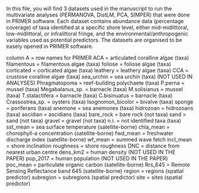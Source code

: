 In this file, you will find 3 datasets used in the manuscript to run the multivariate analyses (PERMANOVA, DistLM, PCA, SIMPER) that were done in PRIMER software. Each dataset contains abundance data (percentage coverage) of taxa identified at a specific  shore level, either mid-midlittoral, low-midlittoral, or infralittoral fringe, and the environmental/anthropogenic variables used as potential predictors.
The datasets are organised to be easely opened in PRIMER software.

column A = row names for PRIMER
ACA	= articulated coralline algae (taxa)
filamentous	= filamentous algae (taxa)
foliose	=	foliose algae (taxa)
corticated	=	corticated algae (taxa)
leathery	=	leathery algae (taxa)
CCA	=	crustose coralline algae (taxa)
sea_urchin	=	sea urchin (taxa) (NOT USED IN ANALYSES)
Phragmatopoma	= reef-building	polychaete (taxa)
P.perna	=	mussel (taxa)
Megabalanus_sp.	=	barnacle (taxa)
M.solisianus	=	mussel (taxa)
T.stalactifera	=	barnacle (taxa)
C.bisinuatus	=	barnacle (taxa)
Crassostrea_sp.	=	oysters (taxa)
Isognomon_bicolor	=	bivalve (taxa)
sponge	=	poriferans (taxa)
anemone	=	sea anemones (taxa)
hidrozoan	=	hidrozoans (taxa)
ascidian	=	ascidians (taxa)
bare_rock	=	bare rock (not taxa)
sand =	sand (not taxa)
gravel	=	gravel (not taxa)
n.i.	=	not identified taxa (taxa)
sst_mean	=	sea surface temperature (satellite-borne)
chla_mean	=	chorophyll-a concentration (satellite-borne)
fwd_mean	=	freshwater discharge index (satellite-borne)
wf_mean	= summed	wave fetch
incl_mean	=	shore inclination
roughness	=	shore roughness
DNC	=	distance from nearest urban centre
dens_km2	=	human density (NOT USED IN THE PAPER)
pop_2017	=	human population (NOT USED IN THE PAPER)
poc_mean	=	particulate organic carbon (satellite-borne)
Rrs_645	=	Remote Sensing Reflectance band 645 (satellite-borne)
region	=	regions (spatial predictor)
subregion	=	subregions (spatial predictor)
site	=	sites (spatial predictor)
